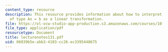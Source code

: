 ```yaml
---
content_type: resource
description: This resource provides information about how to interpret an equation
  of type Ax = b as a linear transformation.
file: https://ol-ocw-studio-app-production.s3.amazonaws.com/courses/10-34-numerical-methods-applied-to-chemical-engineering-fall-2005/06039b5eabb34103cc26ec3395448675_lecturenotes131.pdf
file_type: application/pdf
resourcetype: Document
title: lecturenotes131.pdf
uid: 06039b5e-abb3-4103-cc26-ec3395448675
---
```


